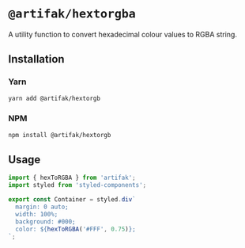 # `@artifak/hextorgba`

A utility function to convert hexadecimal colour values to RGBA string.

## Installation

### Yarn

```sh
yarn add @artifak/hextorgb
```

### NPM

```sh
npm install @artifak/hextorgb
```

## Usage

```ts
import { hexToRGBA } from 'artifak';
import styled from 'styled-components';

export const Container = styled.div`
  margin: 0 auto;
  width: 100%;
  background: #000;
  color: ${hexToRGBA('#FFF', 0.75)};
`;
```
